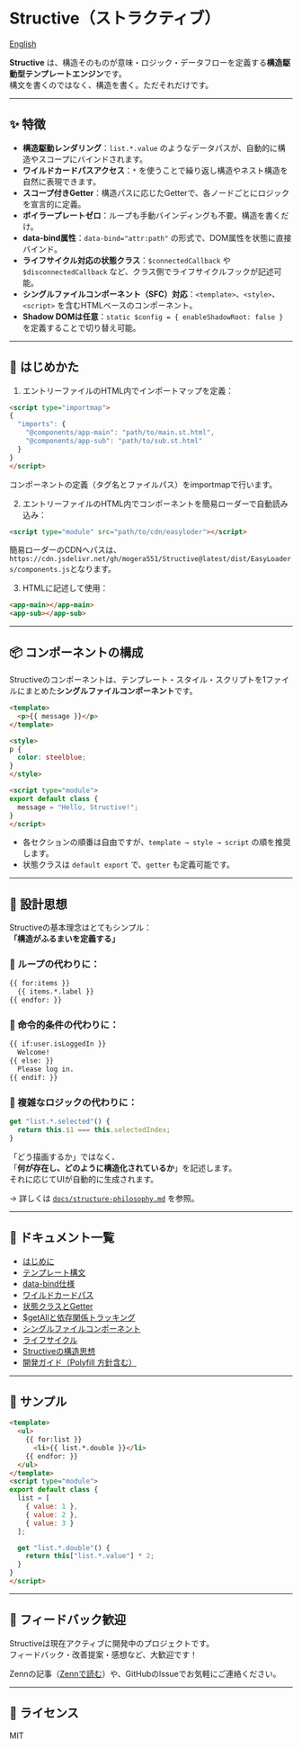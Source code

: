 
# Structive（ストラクティブ）

[English](README.md)

**Structive** は、構造そのものが意味・ロジック・データフローを定義する**構造駆動型テンプレートエンジン**です。  
構文を書くのではなく、構造を書く。ただそれだけです。

---

## ✨ 特徴

- **構造駆動レンダリング**：`list.*.value` のようなデータパスが、自動的に構造やスコープにバインドされます。
- **ワイルドカードパスアクセス**：`*` を使うことで繰り返し構造やネスト構造を自然に表現できます。
- **スコープ付きGetter**：構造パスに応じたGetterで、各ノードごとにロジックを宣言的に定義。
- **ボイラープレートゼロ**：ループも手動バインディングも不要。構造を書くだけ。
- **data-bind属性**：`data-bind="attr:path"` の形式で、DOM属性を状態に直接バインド。
- **ライフサイクル対応の状態クラス**：`$connectedCallback` や `$disconnectedCallback` など、クラス側でライフサイクルフックが記述可能。
- **シングルファイルコンポーネント（SFC）対応**：`<template>`、`<style>`、`<script>` を含むHTMLベースのコンポーネント。
- **Shadow DOMは任意**：`static $config = { enableShadowRoot: false }` を定義することで切り替え可能。

---

## 🚀 はじめかた

1. エントリーファイルのHTML内でインポートマップを定義：

```html
<script type="importmap">
{
  "imports": {
    "@components/app-main": "path/to/main.st.html",
    "@components/app-sub": "path/to/sub.st.html"
  }
}
</script>

```
コンポーネントの定義（タグ名とファイルパス）をimportmapで行います。

2. エントリーファイルのHTML内でコンポーネントを簡易ローダーで自動読み込み：

```html
<script type="module" src="path/to/cdn/easyloder"></script>
```

簡易ローダーのCDNへパスは、`https://cdn.jsdelivr.net/gh/mogera551/Structive@latest/dist/EasyLoaders/components.js`となります。

3. HTMLに記述して使用：

```html
<app-main></app-main>
<app-sub></app-sub>
```

---

## 📦 コンポーネントの構成

Structiveのコンポーネントは、テンプレート・スタイル・スクリプトを1ファイルにまとめた**シングルファイルコンポーネント**です。

```html
<template>
  <p>{{ message }}</p>
</template>

<style>
p {
  color: steelblue;
}
</style>

<script type="module">
export default class {
  message = "Hello, Structive!";
}
</script>
```

- 各セクションの順番は自由ですが、`template → style → script` の順を推奨します。
- 状態クラスは `default export` で、`getter` も定義可能です。

---

## 🧠 設計思想

Structiveの基本理念はとてもシンプル：  
**「構造がふるまいを定義する」**

### 🔹 ループの代わりに：
```html
{{ for:items }}
  {{ items.*.label }}
{{ endfor: }}
```

### 🔹 命令的条件の代わりに：
```html
{{ if:user.isLoggedIn }}
  Welcome!
{{ else: }}
  Please log in.
{{ endif: }}
```

### 🔹 複雑なロジックの代わりに：
```ts
get "list.*.selected"() {
  return this.$1 === this.selectedIndex;
}
```

「どう描画するか」ではなく、  
「**何が存在し、どのように構造化されているか**」を記述します。  
それに応じてUIが自動的に生成されます。

→ 詳しくは [`docs/structure-philosophy.md`](docs/structure-philosophy.md) を参照。

---

## 📂 ドキュメント一覧

- [はじめに](docs/getting-started.md)
- [テンプレート構文](docs/template-syntax.md)
- [data-bind仕様](docs/data-bind.md)
- [ワイルドカードパス](docs/wildcard-paths.md)
- [状態クラスとGetter](docs/state-class.md)
- [$getAllと依存関係トラッキング](docs/get-all.md)
- [シングルファイルコンポーネント](docs/single-file-components.md)
- [ライフサイクル](docs/lifecycle.md)
- [Structiveの構造思想](docs/structure-philosophy.md)
- [開発ガイド（Polyfill 方針含む）](docs/development-guide.md)

---

## 🧪 サンプル

```html
<template>
  <ul>
    {{ for:list }}
      <li>{{ list.*.double }}</li>
    {{ endfor: }}
  </ul>
</template>
<script type="module">
export default class {
  list = [
    { value: 1 },
    { value: 2 },
    { value: 3 }
  ];

  get "list.*.double"() {
    return this["list.*.value"] * 2;
  }
}
</script>
```

---

## 💬 フィードバック歓迎

Structiveは現在アクティブに開発中のプロジェクトです。  
フィードバック・改善提案・感想など、大歓迎です！

Zennの記事（[Zennで読む](https://zenn.dev/)）や、GitHubのIssueでお気軽にご連絡ください。

---

## 📝 ライセンス

MIT


